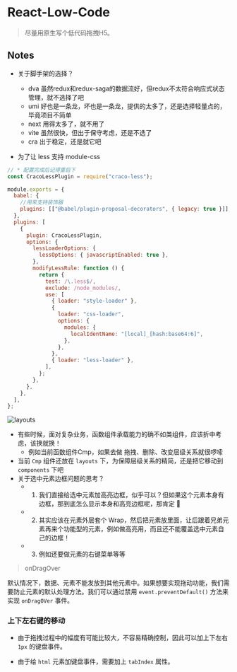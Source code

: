 # React-Low-Code

> 尽量用原生写个低代码拖拽H5。

## Notes

- 关于脚手架的选择？
  - dva 虽然redux和redux-saga的数据流好，但redux不太符合响应式状态管理，就不选择了吧
  - umi 好也是一条龙，坏也是一条龙，提供的太多了，还是选择轻量点的，毕竟项目不简单
  - next 用得太多了，就不用了
  - vite 虽然很快，但出于保守考虑，还是不选了
  - cra 出于稳定，还是就它吧

- 为了让 less 支持 module-css

```js
// * 配置完成后记得重启下
const CracoLessPlugin = require("craco-less");

module.exports = {
  babel: {
    //用来支持装饰器
    plugins: [["@babel/plugin-proposal-decorators", { legacy: true }]],
  },
  plugins: [
    {
      plugin: CracoLessPlugin,
      options: {
        lessLoaderOptions: {
          lessOptions: { javascriptEnabled: true },
        },
        modifyLessRule: function () {
          return {
            test: /\.less$/,
            exclude: /node_modules/,
            use: [
              { loader: "style-loader" },
              {
                loader: "css-loader",
                options: {
                  modules: {
                    localIdentName: "[local]_[hash:base64:6]",
                  },
                },
              },
              { loader: "less-loader" },
            ],
          };
        },
      },
    },
  ],
};
```

![layouts](https://user-images.githubusercontent.com/10555820/181425102-fc2039a6-796b-48c2-b33e-a0eb743bf3f9.png)

- 有些时候，面对复杂业务，函数组件承载能力的确不如类组件，应该折中考虑，该换就换！
  - 例如当前函数组件Cmp，如果去做 拖拽、删除、改变层级关系就很啰嗦
- 当前 `Cmp` 组件还放在 `layouts` 下，为保障层级关系的精简，还是把它移动到 `components` 下吧
- 关于选中元素边框问题的思考？
  - 1. 我们直接给选中元素加高亮边框，似乎可以？但如果这个元素本身有边框，那到底怎么显示本身和高亮边框呢，那肯定 🚫
  - 2. 其实应该在元素外层套个 Wrap，然后把元素放里面，让后跟着兄弟元素再来个功能型的元素，例如做高亮用，而且还不能覆盖选中元素自己的边框！
  - 3. 例如还要做元素的右键菜单等等

> onDragOver

默认情况下，数据、元素不能发放到其他元素中。如果想要实现拖动功能，我们需要防止元素的默认处理方法。我们可以通过禁用 `event.preventDefault()` 方法来实现 `onDragOVer` 事件。

### 上下左右键的移动

- 由于拖拽过程中的幅度有可能比较大，不容易精确控制，因此可以加上下左右 `1px` 的键盘事件。

- 由于给 `html` 元素加键盘事件，需要加上 `tabIndex` 属性。
